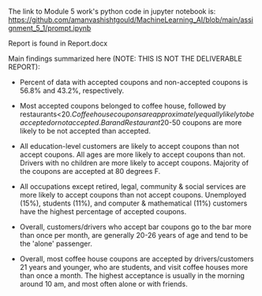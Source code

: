The link to Module 5 work's python code in jupyter notebook is: https://github.com/amanvashishtgould/MachineLearning_AI/blob/main/assignment_5_1/prompt.ipynb

Report is found in Report.docx

Main findings summarized here (NOTE: THIS IS NOT THE DELIVERABLE REPORT):

- Percent of data with accepted coupons and non-accepted coupons is 56.8% and 43.2%, respectively.

- Most accepted coupons belonged to coffee house, followed by restaurants<$20. Coffee house coupons are approximately equally likely to be accepted or not accepted. Bar and Restaurant$20-50 coupons are more likely to be not accepted than accepted.

- All education-level customers are likely to accept coupons than not accept coupons. All ages are more likely to accept coupons than not. Drivers with no children are more likely to accept coupons. Majority of the coupons are accepted at 80 degrees F.

- All occupations except retired, legal, community & social services are more likely to accept coupons than not accept coupons. Unemployed (15%), students (11%), and computer & mathematical (11%) customers have the highest percentage of accepted coupons.

- Overall, customers/drivers who accept bar coupons go to the bar more than once per month, are generally 20-26 years of age and tend to be the 'alone' passenger.

- Overall, most coffee house coupons are accepted by drivers/customers 21 years and younger, who are students, and visit coffee houses more than once a month. The highest acceptance is usually in the morning around 10 am, and most often alone or with friends.
